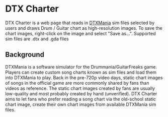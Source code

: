 # DTX Charter
DTX Charter is a web page that reads in [DTXMania](https://osdn.net/projects/dtxmaniaxg-verk) sim files selected by users and draws Drum / Guitar chart as high-resolution images. To save the chart images, right-click on the image and select "Save as...". Supported sim files are .dtx and .gda files 

## Background
DTXMania is a software simulator for the Drummania/GuitarFreaks game. Players can create custom song charts known as sim files and load them into DTXMania to play.
Back in the pre-720p video days, static chart images of songs in the official game are more commonly shared by fans than videos as reference. The static chart images created by fans are usually low-quality and most probably created by hand (unverified).
DTX Charter aims to let fans who prefer reading a song chart via the old-school static chart image, create their own chart images from available DTXMania sim files.
